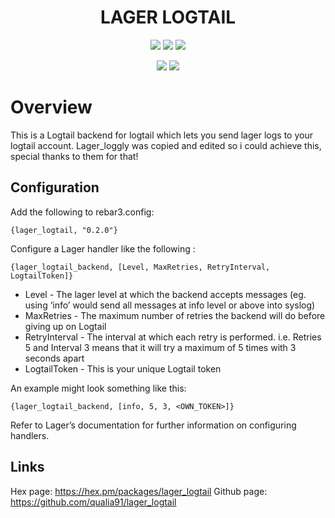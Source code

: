 <h1 align='center'>
  LAGER LOGTAIL
</h1>

<p align='center'>
  <img src="https://img.shields.io/badge/License-MIT-blue.svg"/>
  <img src="https://badgen.net/badge/Open%20Source%20%3F/Yes%21/blue?icon=github)](https://github.com/Naereen/badges/"/>
  <img src="https://github.com/Qualia91/lager_logtail/workflows/Erlang CI/badge.svg">
</p>

<p align='center'>
  	<img src="https://img.shields.io/badge/Erlang-00ADD8?logo=erlang&logoColor=white" />
	<img src="https://img.shields.io/hexpm/v/lager_logtail?https://hex.pm/packages/lager_logtail"/>
</p>

Overview
============

This is a Logtail backend for logtail which lets you send lager logs to your logtail account. Lager_loggly was copied and edited so i could achieve this, special thanks to them for that!

## Configuration
Add the following to rebar3.config:

	{lager_logtail, "0.2.0"}

Configure a Lager handler like the following :

	{lager_logtail_backend, [Level, MaxRetries, RetryInterval, LogtailToken]}

* Level - The lager level at which the  backend accepts messages (eg. using ‘info’ would send all messages at info level or above into syslog)
* MaxRetries - The maximum number of retries the backend will do before giving up on Logtail
* RetryInterval - The interval at which each retry is performed. i.e. Retries 5 and Interval 3 means that it will try a maximum of 5 times with 3 seconds apart
* LogtailToken - This is your unique Logtail token


An example might look something like this:

	{lager_logtail_backend, [info, 5, 3, <OWN_TOKEN>]}

Refer to Lager’s documentation for further information on configuring handlers.

## Links
Hex page: https://hex.pm/packages/lager_logtail
Github page: https://github.com/qualia91/lager_logtail
